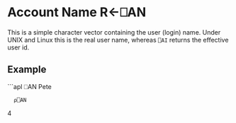 <!-- Hidden search keywords -->
<div style="display: none;">
  ⎕AN AN
</div>






<h1 class="heading"><span class="name">Account Name</span> <span class="command">R←⎕AN</span></h1>



This is a simple character vector containing the user (login) name. Under UNIX and Linux this is the real user name, whereas `⎕AI` returns the effective user id.

<h2 class="example">Example</h2>
```apl
      ⎕AN
Pete
 
      ⍴⎕AN
4
```



